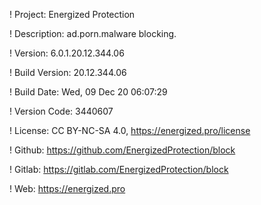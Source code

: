 ! Project: Energized Protection

! Description: ad.porn.malware blocking.

! Version: 6.0.1.20.12.344.06

! Build Version: 20.12.344.06

! Build Date: Wed, 09 Dec 20 06:07:29

! Version Code: 3440607

! License: CC BY-NC-SA 4.0, https://energized.pro/license

! Github: https://github.com/EnergizedProtection/block

! Gitlab: https://gitlab.com/EnergizedProtection/block


! Web: https://energized.pro
